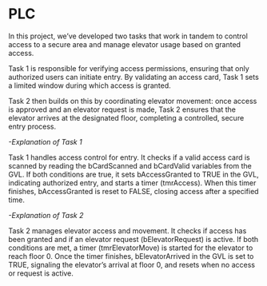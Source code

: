 # PLC

In this project, we’ve developed two tasks that work in tandem to control access to a secure area and manage elevator usage based on granted access. 

Task 1 is responsible for verifying access permissions, ensuring that only authorized users can initiate entry. By validating an access card, Task 1 sets a limited window during which access is granted. 

Task 2 then builds on this by coordinating elevator movement: once access is approved and an elevator request is made, Task 2 ensures that the elevator arrives at the designated floor, completing a controlled, secure entry process.

*-Explanation of Task 1*

Task 1 handles access control for entry. It checks if a valid access card is scanned by reading the bCardScanned and bCardValid variables from the GVL. 
If both conditions are true, it sets bAccessGranted to TRUE in the GVL, indicating authorized entry, and starts a timer (tmrAccess). 
When this timer finishes, bAccessGranted is reset to FALSE, closing access after a specified time.

*-Explanation of Task 2*

Task 2 manages elevator access and movement. It checks if access has been granted and if an elevator request (bElevatorRequest) is active. 
If both conditions are met, a timer (tmrElevatorMove) is started for the elevator to reach floor 0. 
Once the timer finishes, bElevatorArrived in the GVL is set to TRUE, signaling the elevator’s arrival at floor 0, and resets when no access or request is active.